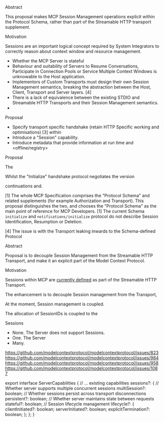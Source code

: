 Abstract

This proposal makes MCP Session Management operations explicit within the Protocol Schema, rather than part of the Streamable HTTP transport supplement.

Motivation

Sessions are an important logical concept required by System Integrators to correctly reason about context window and resource management. 
 - Whether the MCP Server is stateful
 - Behaviour and suitability of Servers to Resume Conversations, Participate in Connection Pools or Service Multiple Context Windows is unknowable to the Host application.
 - Implementors of Custom Transports must design their own Session Management semantics, breaking the abstraction between the Host, Client,  Transport and Server layers. [4]
 - There is a lack of equivalence between the existing STDIO and Streamable HTTP Transports and their Session Management semantics.
 - 


Proposal

- Specify transport specific handshake (retain HTTP Specific working and optimisations) [3] within 
- Introduce a "Session" capability. 
- Introduce metadata that provide information at run time and <offline/registry>

Proposal 

The 

Whilst the "Initialize" handshake protocol negotiates the version 



continuations and. 




[1] The whole MCP Specification comprises the "Protocol Schema" and related supplements (for example Authorization and Transport). This proposal distinguishes the two, and chooses the "Protocol Schema" as the main point of reference for MCP Developers. 
[1] The current Schema `initialize` and `notifications/initialize` protocol do not describe Session Identification, Resumption or Deletion.


[4] The issue is with the Transport leaking inwards to the Schema-defined Protocol 

Abstract

Proposal is to decouple Session Management from the Streamable HTTP Transport, and make it an explicit part of the Model Context Protocol.

Motivation

Sessions within MCP are [currently defined](https://modelcontextprotocol.io/specification/2025-06-18/basic/transports#session-management) as part of the Streamable HTTP Transport.


The enhancement is to decouple Session management from the Transport, 

At the moment, Session management is coupled. 

The allocation of SessionIDs is coupled to the 


Sessions
 - None. The Server does not support Sessions.
 - One. The Server 
 - Many. 



https://github.com/modelcontextprotocol/modelcontextprotocol/issues/823
https://github.com/modelcontextprotocol/modelcontextprotocol/issues/984
https://github.com/modelcontextprotocol/modelcontextprotocol/issues/958
https://github.com/modelcontextprotocol/modelcontextprotocol/issues/1087




 export interface ServerCapabilities {
   // ... existing capabilities
   sessions?: {
     // Whether server supports multiple concurrent sessions
     multiSession?: boolean;
     // Whether sessions persist across transport disconnections
     persistent?: boolean;
     // Whether server maintains state between requests
     stateful?: boolean;
     // Session lifecycle management
     lifecycle?: {
       clientInitiated?: boolean;
       serverInitiated?: boolean;
       explicitTermination?: boolean;
     };
   };
 }

